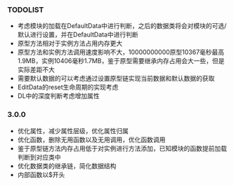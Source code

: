 ### TODOLIST
- 考虑模块的加载在DefaultData中进行判断，之后的数据类将会对模块的可选/默认进行设置，并在DefaultData中进行判断
- 原型方法相对于实例方法占用内存更大
- 原型方法和实例方法调用速度影响不大，10000000000原型10367毫秒最高1.9MB，实例10406毫秒1.7MB，鉴于原型需要继承内存占用会大一些，但是实际差距不大
- 需要默认数据的可以考虑通过设置原型链实现当前数据和默认数据的获取
- EditData的reset生命周期的实现考虑
- DL中的深度判断考虑增加属性

### 3.0.0
- 优化属性，减少属性层级，优化属性归属
- 优化函数，删除无用函数以及无用调用，优化函数调用
- 鉴于原型链方法内存占用低于对实例进行方法添加，已知模块的函数提前加载判断到对应类中
- 优化数据类的继承链，简化数据结构
- 内部函数以$开头